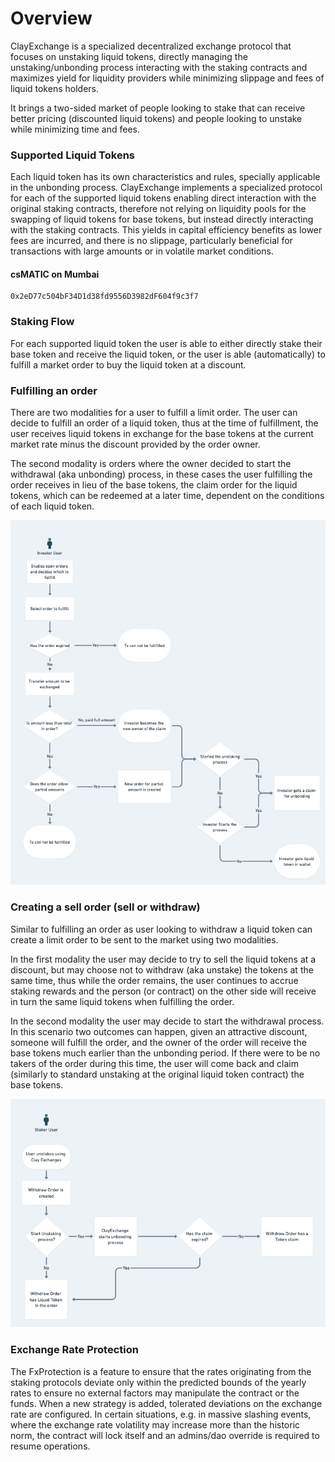 # Overview

ClayExchange is a specialized decentralized exchange protocol that focuses on unstaking liquid tokens, directly managing the unstaking/unbonding process interacting with the staking contracts and maximizes yield for liquidity providers while minimizing slippage and fees of liquid tokens holders.

It brings a two-sided market of people looking to stake that can receive better pricing (discounted liquid tokens) and people looking to unstake while minimizing time and fees.

### Supported Liquid Tokens

Each liquid token has its own characteristics and rules, specially applicable in the unbonding process. ClayExchange implements a specialized protocol for each of the supported liquid tokens enabling direct interaction with the original staking contracts, therefore not relying on liquidity pools for the swapping of liquid tokens for base tokens, but instead directly interacting with the staking contracts. This yields in capital efficiency benefits as lower fees are incurred, and there is no slippage, particularly beneficial for transactions with large amounts or in volatile market conditions.

#### csMATIC on Mumbai
```
0x2eD77c504bF34D1d38fd9556D3982dF604f9c3f7
```
### Staking Flow

For each supported liquid token the user is able to either directly stake their base token and receive the liquid token, or the user is able (automatically) to fulfill a market order to buy the liquid token at a discount.

### Fulfilling an order

There are two modalities for a user to fulfill a limit order. The user can decide to fulfill an order of a liquid token, thus at the time of fulfillment, the user receives liquid tokens in exchange for the base tokens at the current market rate minus the discount provided by the order owner. 

The second modality is orders where the owner decided to start the withdrawal (aka unbonding) process, in these cases the user fulfilling the order receives in lieu of the base tokens, the claim order for the liquid tokens, which can be redeemed at a later time, dependent on the conditions of each liquid token.

![fulfill](../images/fulfill.png)

### Creating a sell order (sell or withdraw)

Similar to fulfilling an order as user looking to withdraw a liquid token can create a limit order to be sent to the market using two modalities.

In the first modality the user may decide to try to sell the liquid tokens at a discount, but may choose not to withdraw (aka unstake) the tokens at the same time, thus while the order remains, the user continues to accrue staking rewards and the person (or contract) on the other side will receive in turn the same liquid tokens when fulfilling the order.

In the second modality the user may decide to start the withdrawal process. In this scenario two outcomes can happen, given an attractive discount, someone will fulfill the order, and the owner of the order will receive the base tokens much earlier than the unbonding period. If there were to be no takers of the order during this time, the user will come back and claim (similarly to standard unstaking at the original liquid token contract) the base tokens.

![order](../images/order.png)

### Exchange Rate Protection

The FxProtection is a feature to ensure that the rates originating from the staking protocols deviate only within the predicted bounds of the yearly rates to ensure no external factors may manipulate the contract or the funds. When a new strategy is added, tolerated deviations on the exchange rate are configured. In certain situations, e.g. in massive slashing events, where the exchange rate volatility may increase more than the historic norm, the contract will lock itself and an admins/dao override is required to resume operations.